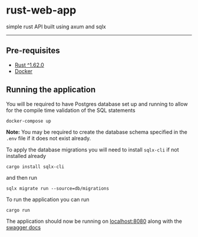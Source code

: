 # rust-web-app

simple rust API built using axum and sqlx

---

## Pre-requisites

- [Rust ^1.62.0](https://www.rust-lang.org/tools/install)
- [Docker](https://www.docker.com/products/docker-desktop/)

## Running the application

You will be required to have Postgres database set up and running to allow for the compile time validation of the SQL statements

```sh
docker-compose up
```

**Note:** You may be required to create the database schema specified in the `.env` file if it does not exist already.

To apply the database migrations you will need to install `sqlx-cli` if not installed already

```
cargo install sqlx-cli
```

and then run

```
sqlx migrate run --source=db/migrations
```

To run the application you can run

```
cargo run
```

The application should now be running on [localhost:8080](http://localhost:8080) along with the [swagger docs](http://localhost:8080/swagger-ui/)
